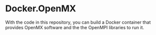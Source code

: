 # Docker.OpenMX
With the code in this repository, you can build a Docker container that provides OpenMX software and the the OpenMPI  libraries to run it.
